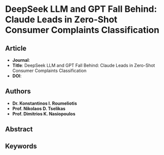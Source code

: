 # DeepSeek LLM and GPT Fall Behind: Claude Leads in Zero-Shot Consumer Complaints Classification

## Article
* **Journal**: 
* **Title**: DeepSeek LLM and GPT Fall Behind: Claude Leads in Zero-Shot Consumer Complaints Classification
* **DOI**: 

## Authors
* **Dr. Konstantinos I. Roumeliotis**
* **Prof. Nikolaos D. Tselikas**
* **Prof. Dimitrios K. Nasiopoulos**

## Abstract

## Keywords

